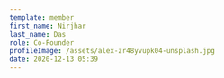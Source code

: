 ```yaml
---
template: member
first_name: Nirjhar
last_name: Das
role: Co-Founder
profileImage: /assets/alex-zr48yvupk04-unsplash.jpg
date: 2020-12-13 05:39
---
```

